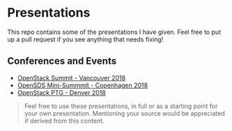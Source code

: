 # Presentations

This repo contains some of the presentations I have given. Feel free to put up
a pull request if you see anything that needs fixing!

## Conferences and Events

* [OpenStack Summit - Vancouver 2018](Vancouver2018/README.md)
* [OpenSDS Mini-Summmit - Copenhagen 2018](Copenhagen2018/README.md)
* [OpenStack PTG - Denver 2018](Denver2018/README.md)


> Feel free to use these presentations, in full or as a starting point for
> your own presentation. Mentioning your source would be appreciated if derived
> from this content.

